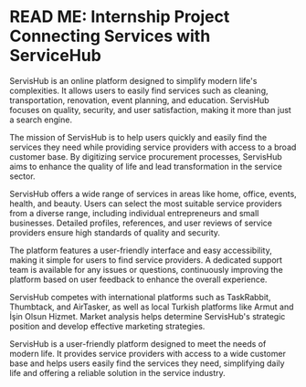 # READ ME: Internship Project Connecting Services with ServiceHub

ServisHub is an online platform designed to simplify modern life's complexities. It allows users to easily find services such as cleaning, transportation, renovation, event planning, and education. ServisHub focuses on quality, security, and user satisfaction, making it more than just a search engine.

The mission of ServisHub is to help users quickly and easily find the services they need while providing service providers with access to a broad customer base. By digitizing service procurement processes, ServisHub aims to enhance the quality of life and lead transformation in the service sector.

ServisHub offers a wide range of services in areas like home, office, events, health, and beauty. Users can select the most suitable service providers from a diverse range, including individual entrepreneurs and small businesses. Detailed profiles, references, and user reviews of service providers ensure high standards of quality and security.

The platform features a user-friendly interface and easy accessibility, making it simple for users to find service providers. A dedicated support team is available for any issues or questions, continuously improving the platform based on user feedback to enhance the overall experience.

ServisHub competes with international platforms such as TaskRabbit, Thumbtack, and AirTasker, as well as local Turkish platforms like Armut and İşin Olsun Hizmet. Market analysis helps determine ServisHub's strategic position and develop effective marketing strategies.

ServisHub is a user-friendly platform designed to meet the needs of modern life. It provides service providers with access to a wide customer base and helps users easily find the services they need, simplifying daily life and offering a reliable solution in the service industry.
